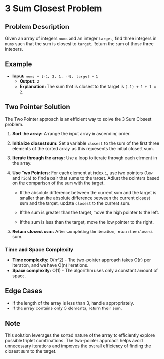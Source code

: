 # 3 Sum Closest Problem

## Problem Description
Given an array of integers `nums` and an integer `target`, find three integers in `nums` such that the sum is closest to `target`. Return the sum of those three integers.

## Example
- **Input:** `nums = [-1, 2, 1, -4], target = 1`
  - **Output:** `2`
  - **Explanation:** The sum that is closest to the target is `(-1) + 2 + 1 = 2`.

## Two Pointer Solution
The Two Pointer approach is an efficient way to solve the 3 Sum Closest problem.

1. **Sort the array:** Arrange the input array in ascending order.

2. **Initialize closest sum:** Set a variable `closest` to the sum of the first three elements of the sorted array, as this represents the initial closest sum.

3. **Iterate through the array:** Use a loop to iterate through each element in the array.

4. **Use Two Pointers:** For each element at index `i`, use two pointers (`low` and `high`) to find a pair that sums to the target. Adjust the pointers based on the comparison of the sum with the target.

   - If the absolute difference between the current sum and the target is smaller than the absolute difference between the current closest sum and the target, update `closest` to the current sum.

   - If the sum is greater than the target, move the high pointer to the left.
   - If the sum is less than the target, move the low pointer to the right.

5. **Return closest sum:** After completing the iteration, return the `closest` sum.

### Time and Space Complexity
- **Time complexity:** O(n^2) - The two-pointer approach takes O(n) per iteration, and we have O(n) iterations.
- **Space complexity:** O(1) - The algorithm uses only a constant amount of space.

## Edge Cases
- If the length of the array is less than 3, handle appropriately.
- If the array contains only 3 elements, return their sum.

## Note
This solution leverages the sorted nature of the array to efficiently explore possible triplet combinations. The two-pointer approach helps avoid unnecessary iterations and improves the overall efficiency of finding the closest sum to the target.
